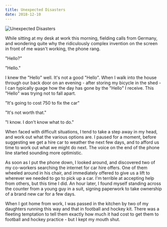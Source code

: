 ```yaml
---
title: Unexpected Disasters
date: 2018-12-10
---
```


![Unexpected Disasters](https://source.unsplash.com/cckf4TsHAuw/1600x900)

While sitting at my desk at work this morning, fielding calls from Germany, and wondering quite why the ridiculously complex invention on the screen in front of me wasn't working, the phone rang.

"Hello?"

"Hello."

I knew the "Hello" well. It's not a good "Hello". When I walk into the house through our back door on an evening - after storing my bicycle in the shed - I can typically guage how the day has gone by the "Hello" I receive. This "Hello" was trying not to fall apart.

"It's going to cost 750 to fix the car"

"It's not worth that."

"I know. I don't know what to do."

When faced with difficult situations, I tend to take a step away in my head, and work out what the various options are. I paused for a moment, before suggesting we get a hire car to weather the next few days, and to afford us time to work out what we might do next. The voice on the end of the phone line started sounding more optimistic.

As soon as I put the phone down, I looked around, and discovered two of my co-workers searching the internet for car hire offers. One of them wheeled around in his chair, and immediately offered to give us a lift to wherever we needed to go to pick up a car. I'm terrible at accepting help from others, but this time I did. An hour later, I found myself standing across the counter from a young guy in a suit, signing paperwork to take ownership of a brand new car for a few days.

When I got home from work, I was passed in the kitchen by two of my daughters running this way and that in football and hockey kit. There was a fleeting temptation to tell them exactly how much it had cost to get them to football and hockey practice - but I kept my mouth shut.